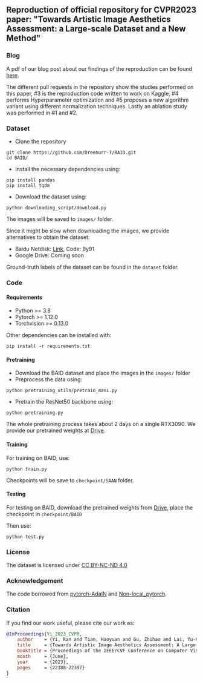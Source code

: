 ## Reproduction of official repository for CVPR2023 paper: "Towards Artistic Image Aesthetics Assessment: a Large-scale Dataset and a New Method"

### Blog
A pdf of our blog post about our findings of the reproduction can be found [here](Blog_78_CS_4240.pdf).

The different pull requests in the repository show the studies performed on this paper, #3 is the reproduction code 
written to work on Kaggle, #4 performs Hyperparameter optimization and #5 proposes a new algorithm variant using 
different normalization techniques. Lastly an ablation study was performed in #1 and #2.


### Dataset

- Clone the repository
```
git clone https://github.com/Dreemurr-T/BAID.git
cd BAID/
```

- Install the necessary dependencies using:
```
pip install pandas
pip install tqdm
```
- Download the dataset using:
```
python downloading_script/download.py
```
The images will be saved to `images/` folder.

Since it might be slow when downloading the images, we provide alternatives to obtain the dataset:

- Baidu Netdisk: [Link](https://pan.baidu.com/s/19pxr19neJ6Pmd0B6A_u55Q), Code: 9y91
- Google Drive: Coming soon

Ground-truth labels of the dataset can be found in the `dataset` folder.

### Code
#### Requirements

- Python >= 3.8
- Pytorch >= 1.12.0
- Torchvision >= 0.13.0

Other dependencies can be installed with:
```
pip install -r requirements.txt
```

#### Pretraining
- Download the BAID dataset and place the images in the `images/` folder
- Preprocess the data using:
```
python pretraining_utils/pretrain_mani.py
```

- Pretrain the ResNet50 backbone using:
```
python pretraining.py
```
The whole pretraining process takes about 2 days on a single RTX3090. We provide our pretrained weights at [Drive](https://drive.google.com/file/d/13aPiVT4xyu2w5VUwt6vDMJY1n2hXHKWc/view?usp=drive_link).

#### Training

For training on BAID, use:
```
python train.py
```
Checkpoints will be save to `checkpoint/SAAN` folder.

#### Testing

For testing on BAID, download the pretrained weights from [Drive](https://drive.google.com/file/d/1e2XPZjW92HFCUErNHzbmUtk204miAklS/view?usp=drive_link), place the checkpoint in `checkpoint/BAID`

Then use:
```
python test.py
```

### License
The dataset is licensed under [CC BY-NC-ND 4.0](https://creativecommons.org/licenses/by-nc-nd/4.0/)

### Acknowledgement
The code borrowed from [pytorch-AdaIN](https://github.com/naoto0804/pytorch-AdaIN) and [Non-local_pytorch](https://github.com/AlexHex7/Non-local_pytorch).

### Citation
If you find our work useful, please cite our work as:
```bibtex
@InProceedings{Yi_2023_CVPR,
    author    = {Yi, Ran and Tian, Haoyuan and Gu, Zhihao and Lai, Yu-Kun and Rosin, Paul L.},
    title     = {Towards Artistic Image Aesthetics Assessment: A Large-Scale Dataset and a New Method},
    booktitle = {Proceedings of the IEEE/CVF Conference on Computer Vision and Pattern Recognition (CVPR)},
    month     = {June},
    year      = {2023},
    pages     = {22388-22397}
}
```